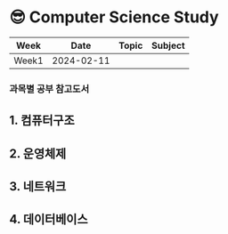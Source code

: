 # 😎 Computer Science Study

|Week|Date|Topic|Subject|
|:---:|:---:|:---:|:---:|
|Week1|2024-02-11||||

### 과목별 공부 참고도서
## 1. 컴퓨터구조
## 2. 운영체제
## 3. 네트워크
## 4. 데이터베이스

